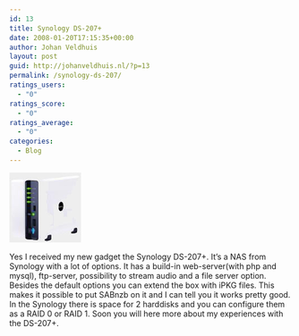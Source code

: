 ```yaml
---
id: 13
title: Synology DS-207+
date: 2008-01-20T17:15:35+00:00
author: Johan Veldhuis
layout: post
guid: http://johanveldhuis.nl/?p=13
permalink: /synology-ds-207/
ratings_users:
  - "0"
ratings_score:
  - "0"
ratings_average:
  - "0"
categories:
  - Blog
---
```

[![Synology DS207+](/wp-content/uploads/2008/03/synology_ds207_400-1600x1200.thumbnail.jpg)](/wp-content/uploads/2008/03/synology_ds207_400-1600x1200.jpg "Synology DS207+")

Yes I received my new gadget the Synology DS-207+. It&#8217;s a NAS from Synology with a lot of options. It has a build-in web-server(with php and mysql), ftp-server, possibility to stream audio and a file server option. Besides the default options you can extend the box with iPKG files. This makes it possible to put SABnzb on it and I can tell you it works pretty good. In the Synology there is space for 2 harddisks and you can configure them as a RAID 0 or RAID 1. Soon you will here more about my experiences with the DS-207+.